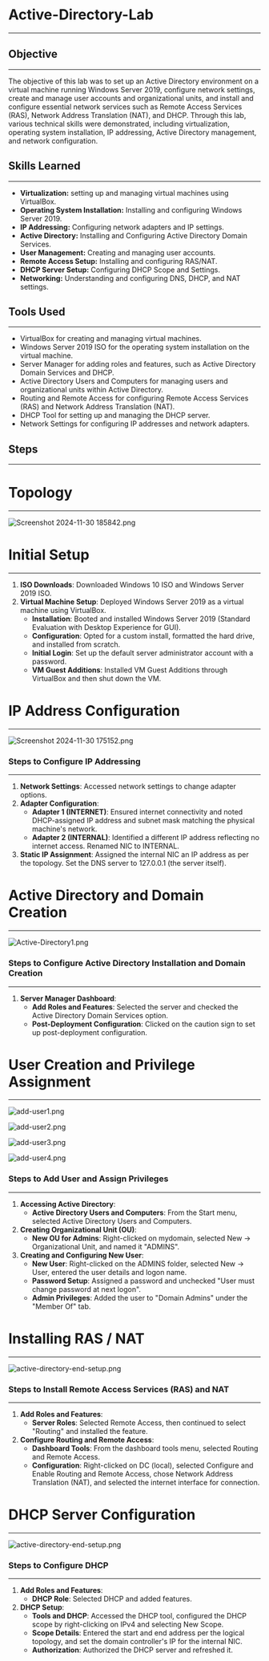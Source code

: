 # Active-Directory-Lab

---

## Objective

---

The objective of this lab was to set up an Active Directory environment on a virtual machine running Windows Server 2019, configure network settings, create and manage user accounts and organizational units, and install and configure essential network services such as Remote Access Services (RAS), Network Address Translation (NAT), and DHCP. Through this lab, various technical skills were demonstrated, including virtualization, operating system installation, IP addressing, Active Directory management, and network configuration.

## Skills Learned

---

- **Virtualization:** setting up and managing virtual machines using VirtualBox.
- **Operating System Installation:** Installing and configuring Windows Server 2019.
- **IP Addressing:** Configuring network adapters and IP settings.
- **Active Directory:** Installing and Configuring Active Directory Domain Services.
- **User Management:** Creating and managing user accounts.
- **Remote Access Setup:** Installing and configuring RAS/NAT.
- **DHCP Server Setup:** Configuring DHCP Scope and Settings.
- **Networking:** Understanding and configuring DNS, DHCP, and NAT settings.

## Tools Used

---

- VirtualBox for creating and managing virtual machines.
- Windows Server 2019 ISO for the operating system installation on the virtual machine.
- Server Manager for adding roles and features, such as Active Directory Domain Services and DHCP.
- Active Directory Users and Computers for managing users and organizational units within Active Directory.
- Routing and Remote Access for configuring Remote Access Services (RAS) and Network Address Translation (NAT).
- DHCP Tool for setting up and managing the DHCP server.
- Network Settings for configuring IP addresses and network adapters.

## Steps

---

# Topology

---

![Screenshot 2024-11-30 185842.png](Active-Directory-Lab/Screenshot_2024-11-30_185842.png)

# Initial Setup

---

1. **ISO Downloads**: Downloaded Windows 10 ISO and Windows Server 2019 ISO.
2. **Virtual Machine Setup**: Deployed Windows Server 2019 as a virtual machine using VirtualBox.
    - **Installation**: Booted and installed Windows Server 2019 (Standard Evaluation with Desktop Experience for GUI).
    - **Configuration**: Opted for a custom install, formatted the hard drive, and installed from scratch.
    - **Initial Login**: Set up the default server administrator account with a password.
    - **VM Guest Additions**: Installed VM Guest Additions through VirtualBox and then shut down the VM.

# IP Address Configuration

---

![Screenshot 2024-11-30 175152.png](Active-Directory-Lab/Screenshot_2024-11-30_175152.png)

### Steps to Configure IP Addressing

---

1. **Network Settings**: Accessed network settings to change adapter options.
2. **Adapter Configuration**:
    - **Adapter 1 (INTERNET)**: Ensured internet connectivity and noted DHCP-assigned IP address and subnet mask matching the physical machine's network.
    - **Adapter 2 (INTERNAL)**: Identified a different IP address reflecting no internet access. Renamed NIC to INTERNAL.
3. **Static IP Assignment**: Assigned the internal NIC an IP address as per the topology. Set the DNS server to 127.0.0.1 (the server itself).

# Active Directory and Domain Creation

---

![Active-Directory1.png](Active-Directory-Lab/Active-Directory1.png)

### Steps to Configure Active Directory Installation and Domain Creation

---

1. **Server Manager Dashboard**:
    - **Add Roles and Features**: Selected the server and checked the Active Directory Domain Services option.
    - **Post-Deployment Configuration**: Clicked on the caution sign to set up post-deployment configuration.

# User Creation and Privilege Assignment

---

![add-user1.png](Active-Directory-Lab/add-user1.png)

![add-user2.png](Active-Directory-Lab/add-user2.png)

![add-user3.png](Active-Directory-Lab/add-user3.png)

![add-user4.png](Active-Directory-Lab/add-user4.png)

### Steps to Add User and Assign Privileges

---

1. **Accessing Active Directory**:
    - **Active Directory Users and Computers**: From the Start menu, selected Active Directory Users and Computers.
2. **Creating Organizational Unit (OU)**:
    - **New OU for Admins**: Right-clicked on mydomain, selected New -> Organizational Unit, and named it "ADMINS".
3. **Creating and Configuring New User**:
    - **New User**: Right-clicked on the ADMINS folder, selected New -> User, entered the user details and logon name.
    - **Password Setup**: Assigned a password and unchecked "User must change password at next logon".
    - **Admin Privileges**: Added the user to "Domain Admins" under the "Member Of" tab.

# Installing RAS / NAT

---

![active-directory-end-setup.png](Active-Directory-Lab/active-directory-end-setup.png)

### Steps to Install Remote Access Services (RAS) and NAT

---

1. **Add Roles and Features**:
    - **Server Roles**: Selected Remote Access, then continued to select "Routing" and installed the feature.
2. **Configure Routing and Remote Access**:
    - **Dashboard Tools**: From the dashboard tools menu, selected Routing and Remote Access.
    - **Configuration**: Right-clicked on DC (local), selected Configure and Enable Routing and Remote Access, chose Network Address Translation (NAT), and selected the internet interface for connection.

# DHCP Server Configuration

---

![active-directory-end-setup.png](Active-Directory-Lab/active-directory-end-setup%201.png)

### Steps to Configure DHCP

---

1. **Add Roles and Features**:
    - **DHCP Role**: Selected DHCP and added features.
2. **DHCP Setup**:
    - **Tools and DHCP**: Accessed the DHCP tool, configured the DHCP scope by right-clicking on IPv4 and selecting New Scope.
    - **Scope Details**: Entered the start and end address per the logical topology, and set the domain controller's IP for the internal NIC.
    - **Authorization**: Authorized the DHCP server and refreshed it.

